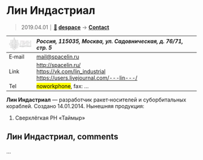 # Лин Индастриал
> 2019.04.01 ┊ **[🚀](../index/index.md) [despace](index.md)** → **[Contact](contact.md)**

|[![](f/contact/l/spacelin_logo1_thumb.jpg)](f/contact/l/spacelin_logo1.png)|*Россия, 115035, Москва, ул. Садовническая, д. 76/71, стр. 5*|
|:--|:--|
|E‑mail| <mail@spacelin.ru> |
|Link| <http://spacelin.ru/><br> <https://vk.com/lin_industrial><br> <https://users.livejournal.com/---lin---/> |
|Tel| <mark>noworkphone</mark>, fax: … |

**Лин Индастриал** — разработчик ракет‑носителей и суборбитальных кораблей. Создано 14.01.2014. Нынешняя продукция:

   1. Сверхлёгкая РН «Таймыр»


<p style="page-break-after:always"> </p>

## Лин Индастриал, comments

…
